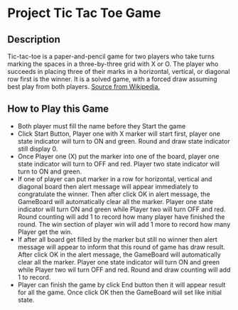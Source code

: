 # Project Tic Tac Toe Game

## Description
Tic-tac-toe is a paper-and-pencil game for two players who take turns marking the spaces in a three-by-three grid with X or O. 
The player who succeeds in placing three of their marks in a horizontal, vertical, or diagonal row first is the winner. 
It is a solved game, with a forced draw assuming best play from both players.
[Source from Wikipedia.](https://en.wikipedia.org/wiki/Tic-tac-toe)

## How to Play this Game
- Both player must fill the name before they Start the game
- Click Start Button, Player one with X marker will start first, player one state indicator will turn to ON and green. Round and draw state indicator still display 0.
- Once Player one (X) put the marker into one of the board, player one state indicator will turn to OFF and red. Player two state indicator will turn to ON and green.
- If one of player can put marker in a row for horizontal, vertical and diagonal board then alert message will appear immediately to congratulate the winner. Then after click OK in alert message, the GameBoard will automatically clear all the marker. Player one state indicator will turn ON and green while Player two will turn OFF and red. Round counting will add 1 to record how many player have finished the round. The win section of player win will add 1 more to record how many Player get the win.
- If after all board get filled by the marker but still no winner then alert message will appear to inform that this round of game has draw result. After click OK in the alert message, the GameBoard will automatically clear all the marker. Player one state indicator will turn ON and green while Player two wil turn OFF and red. Round and draw counting will add 1 to record.
- Player can finish the game by click End button then it will appear result for all the game. Once click OK then the GameBoard will set like initial state.




